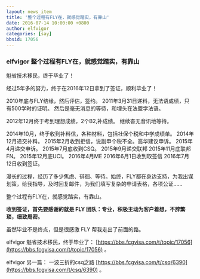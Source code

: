 ```yaml
---
layout: news_item
title: '整个过程有FLY在，就感觉踏实，有靠山'
date: 2016-07-14 10:00:00 +0800
author: elfvigor
categories: [say]
bbsid: 17056 
---
```


### elfvigor 整个过程有FLY在，就感觉踏实，有靠山

魁省技术移民，终于毕业了！

经过5年多的努力，终于在2016年12日拿到了签证，顺利毕业了！ 

2010年底与FLY结缘，然后评估，签约。 
2011年3月31日递料，无法语成绩，只有500学时的证明。 
然后是毫无消息的等待，和埋头在法盟学法语。 

2012年12月终于考到理想成绩，2个B2,补成绩。 
继续杳无音讯地等待。 

2014年10月，终于收到补料信，各种材料，包括社保个税和中学成绩单。 
2014年12月递交补料。 
2015年2月收到拒信，说副申个税不全。高华建议申诉。 
2015年4月递交申诉。 
2015年7月底收到CSQ。 
2015年9月递交联邦 
2015年11月底联邦FN。 
2015年12月底UCI。 
2016年4月ME 
2016年6月1日收到取签信 
2016年7月12日收到签证。

漫长的过程，经历了多少焦虑、徘徊、等待。始终，FLY都在身边支持，为我出谋划策，给我指导，及时回复邮件，为我们填写复杂的申请表格，各项公证……

整个过程有FLY在，就感觉踏实，有靠山。 

**收到签证，首先要感谢的就是 FLY 团队：专业，积极主动为客户着想，不辞繁琐，细致周密。**

虽然毕业不是终点，但是很感激 FLY 帮我走出了前面的路。

elfvigor 魁省技术移民，终于毕业了： [https://bbs.fcgvisa.com/t/topic/17056](https://bbs.fcgvisa.com/t/topic/17056) 。

elfvigor 另一篇： 一波三折的csq之路 [https://bbs.fcgvisa.com/t/csq/6390](https://bbs.fcgvisa.com/t/csq/6390) 。